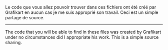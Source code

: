 Le code que vous allez pouvoir trouver dans ces fichiers ont été créé par Grafikart en aucun cas je me suis approprié son travail. Ceci est un simple partage de source.

---------------------

The code that you will be able to find in these files was created by Grafikart under no circumstances did I appropriate his work. This is a simple source sharing.